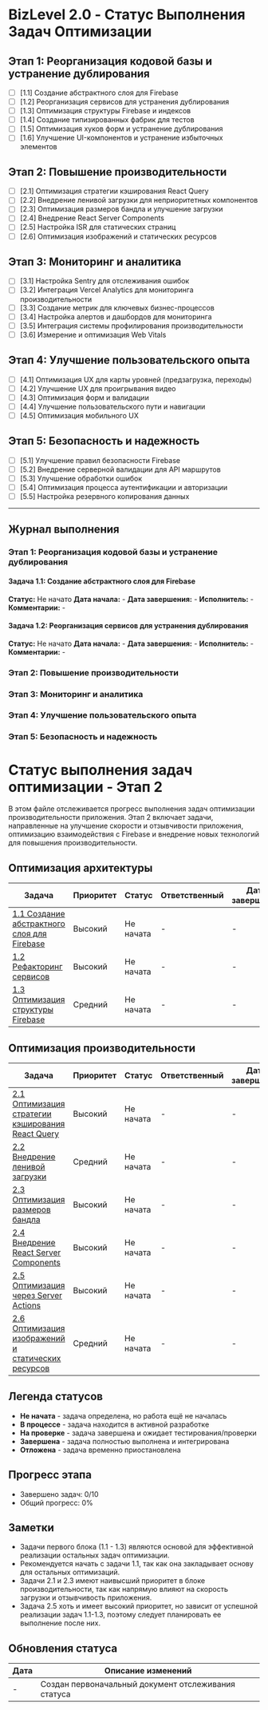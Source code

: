 # BizLevel 2.0 - Статус Выполнения Задач Оптимизации

## Этап 1: Реорганизация кодовой базы и устранение дублирования

* [ ] [1.1] Создание абстрактного слоя для Firebase
* [ ] [1.2] Реорганизация сервисов для устранения дублирования
* [ ] [1.3] Оптимизация структуры Firebase и индексов
* [ ] [1.4] Создание типизированных фабрик для тестов
* [ ] [1.5] Оптимизация хуков форм и устранение дублирования
* [ ] [1.6] Улучшение UI-компонентов и устранение избыточных элементов

## Этап 2: Повышение производительности

* [ ] [2.1] Оптимизация стратегии кэширования React Query
* [ ] [2.2] Внедрение ленивой загрузки для неприоритетных компонентов
* [ ] [2.3] Оптимизация размеров бандла и улучшение загрузки
* [ ] [2.4] Внедрение React Server Components
* [ ] [2.5] Настройка ISR для статических страниц
* [ ] [2.6] Оптимизация изображений и статических ресурсов

## Этап 3: Мониторинг и аналитика

* [ ] [3.1] Настройка Sentry для отслеживания ошибок
* [ ] [3.2] Интеграция Vercel Analytics для мониторинга производительности
* [ ] [3.3] Создание метрик для ключевых бизнес-процессов
* [ ] [3.4] Настройка алертов и дашбордов для мониторинга
* [ ] [3.5] Интеграция системы профилирования производительности
* [ ] [3.6] Измерение и оптимизация Web Vitals

## Этап 4: Улучшение пользовательского опыта

* [ ] [4.1] Оптимизация UX для карты уровней (предзагрузка, переходы)
* [ ] [4.2] Улучшение UX для проигрывания видео
* [ ] [4.3] Оптимизация форм и валидации
* [ ] [4.4] Улучшение пользовательского пути и навигации
* [ ] [4.5] Оптимизация мобильного UX

## Этап 5: Безопасность и надежность

* [ ] [5.1] Улучшение правил безопасности Firebase
* [ ] [5.2] Внедрение серверной валидации для API маршрутов
* [ ] [5.3] Улучшение обработки ошибок
* [ ] [5.4] Оптимизация процесса аутентификации и авторизации
* [ ] [5.5] Настройка резервного копирования данных

---

## Журнал выполнения

### Этап 1: Реорганизация кодовой базы и устранение дублирования

#### Задача 1.1: Создание абстрактного слоя для Firebase
**Статус:** Не начато
**Дата начала:** -
**Дата завершения:** -
**Исполнитель:** -
**Комментарии:** -

#### Задача 1.2: Реорганизация сервисов для устранения дублирования
**Статус:** Не начато
**Дата начала:** -
**Дата завершения:** -
**Исполнитель:** -
**Комментарии:** -

### Этап 2: Повышение производительности

### Этап 3: Мониторинг и аналитика

### Этап 4: Улучшение пользовательского опыта

### Этап 5: Безопасность и надежность

# Статус выполнения задач оптимизации - Этап 2

В этом файле отслеживается прогресс выполнения задач оптимизации производительности приложения. Этап 2 включает задачи, направленные на улучшение скорости и отзывчивости приложения, оптимизацию взаимодействия с Firebase и внедрение новых технологий для повышения производительности.

## Оптимизация архитектуры

| Задача | Приоритет | Статус | Ответственный | Дата завершения |
|--------|-----------|--------|---------------|-----------------|
| [1.1 Создание абстрактного слоя для Firebase](./task-1.1-firebase-abstraction.md) | Высокий | Не начата | - | - |
| [1.2 Рефакторинг сервисов](./task-1.2-services-refactoring.md) | Высокий | Не начата | - | - |
| [1.3 Оптимизация структуры Firebase](./task-1.3-firebase-optimization.md) | Средний | Не начата | - | - |

## Оптимизация производительности

| Задача | Приоритет | Статус | Ответственный | Дата завершения |
|--------|-----------|--------|---------------|-----------------|
| [2.1 Оптимизация стратегии кэширования React Query](./task-2.1-react-query-cache.md) | Высокий | Не начата | - | - |
| [2.2 Внедрение ленивой загрузки](./task-2.2-lazy-loading.md) | Средний | Не начата | - | - |
| [2.3 Оптимизация размеров бандла](./task-2.3-bundle-optimization.md) | Высокий | Не начата | - | - |
| [2.4 Внедрение React Server Components](./task-2.4-react-server-components.md) | Высокий | Не начата | - | - |
| [2.5 Оптимизация через Server Actions](./task-2.5-server-actions.md) | Высокий | Не начата | - | - |
| [2.6 Оптимизация изображений и статических ресурсов](./task-2.6-static-resources.md) | Средний | Не начата | - | - |

## Легенда статусов

- **Не начата** - задача определена, но работа ещё не началась
- **В процессе** - задача находится в активной разработке
- **На проверке** - задача завершена и ожидает тестирования/проверки
- **Завершена** - задача полностью выполнена и интегрирована
- **Отложена** - задача временно приостановлена

## Прогресс этапа

- Завершено задач: 0/10
- Общий прогресс: 0%

## Заметки

- Задачи первого блока (1.1 - 1.3) являются основой для эффективной реализации остальных задач оптимизации.
- Рекомендуется начать с задачи 1.1, так как она закладывает основу для остальных оптимизаций.
- Задачи 2.1 и 2.3 имеют наивысший приоритет в блоке производительности, так как напрямую влияют на скорость загрузки и отзывчивость приложения.
- Задача 2.5 хоть и имеет высокий приоритет, но зависит от успешной реализации задач 1.1-1.3, поэтому следует планировать ее выполнение после них.

## Обновления статуса

| Дата | Описание изменений |
|------|-------------------|
| - | Создан первоначальный документ отслеживания статуса |
